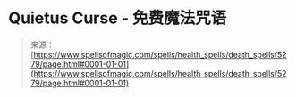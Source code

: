 <!--yml

category: 未分类

date: 2024-06-12 18:39:20

-->

# **Quietus Curse** - 免费魔法咒语

> 来源：[https://www.spellsofmagic.com/spells/health_spells/death_spells/5279/page.html#0001-01-01](https://www.spellsofmagic.com/spells/health_spells/death_spells/5279/page.html#0001-01-01)
